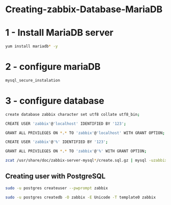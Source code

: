 # Creating-zabbix-Database-MariaDB


# 1 - Install MariaDB server

```bash
yum install mariadb* -y
```

# 2 - configure mariaDB

```bash
mysql_secure_instalation
```

# 3 - configure database

```bash
create database zabbix character set utf8 collate utf8_bin;
```
```bash
CREATE USER 'zabbix'@'localhost' IDENTIFIED BY '123';
```
```bash
GRANT ALL PRIVILEGES ON *.* TO 'zabbix'@'localhost' WITH GRANT OPTION;
```
```bash
CREATE USER 'zabbix'@'%' IDENTIFIED BY '123';
```
```bash
GRANT ALL PRIVILEGES ON *.* TO 'zabbix'@'%' WITH GRANT OPTION;
```
```bash
zcat /usr/share/doc/zabbix-server-mysql*/create.sql.gz | mysql -uzabbix -p zabbix
```


## Creating user with PostgreSQL 

```bash
sudo -u postgres createuser --pwprompt zabbix
```
```bash
sudo -u postgres createdb -O zabbix -E Unicode -T template0 zabbix
```


